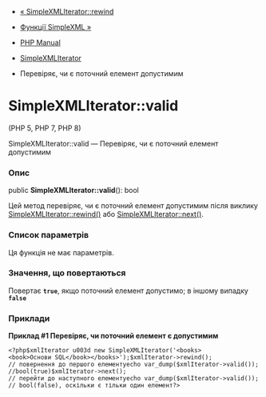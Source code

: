 - [« SimpleXMLIterator::rewind](simplexmliterator.rewind.md)
- [Функції SimpleXML »](ref.simplexml.md)

- [PHP Manual](index.md)
- [SimpleXMLIterator](class.simplexmliterator.md)
- Перевіряє, чи є поточний елемент допустимим

# SimpleXMLIterator::valid

(PHP 5, PHP 7, PHP 8)

SimpleXMLIterator::valid — Перевіряє, чи є поточний елемент
допустимим

### Опис

public **SimpleXMLIterator::valid**(): bool

Цей метод перевіряє, чи є поточний елемент допустимим після
виклику [SimpleXMLIterator::rewind()](simplexmliterator.rewind.md) або
[SimpleXMLIterator::next()](simplexmliterator.next.md).

### Список параметрів

Ця функція не має параметрів.

### Значення, що повертаються

Повертає **`true`**, якщо поточний елемент допустимо; в іншому випадку
**`false`**

### Приклади

**Приклад #1 Перевіряє, чи поточний елемент є допустимим**

` <?php$xmlIterator u003d new SimpleXMLIterator('<books><book>Основи SQL</book></books>');$xmlIterator->rewind(); // повернення до першого елементуecho var_dump($xmlIterator->valid()); //bool(true)$xmlIterator->next(); // перейти до наступного елементуecho var_dump($xmlIterator->valid()); // bool(false), оскільки є тільки один елемент?> `
